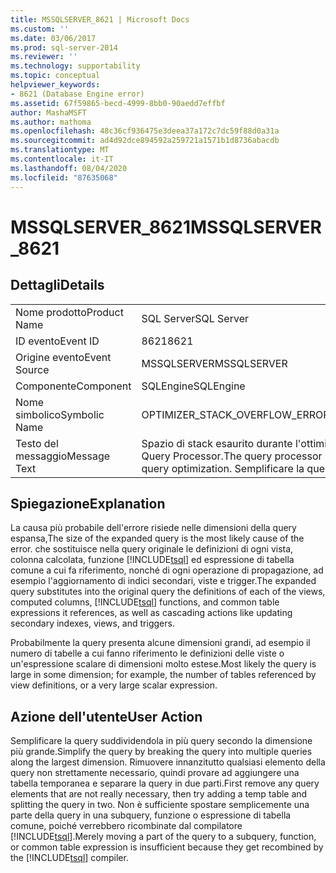 ```yaml
---
title: MSSQLSERVER_8621 | Microsoft Docs
ms.custom: ''
ms.date: 03/06/2017
ms.prod: sql-server-2014
ms.reviewer: ''
ms.technology: supportability
ms.topic: conceptual
helpviewer_keywords:
- 8621 (Database Engine error)
ms.assetid: 67f59865-becd-4999-8bb0-90aedd7effbf
author: MashaMSFT
ms.author: mathoma
ms.openlocfilehash: 48c36cf936475e3deea37a172c7dc59f88d0a31a
ms.sourcegitcommit: ad4d92dce894592a259721a1571b1d8736abacdb
ms.translationtype: MT
ms.contentlocale: it-IT
ms.lasthandoff: 08/04/2020
ms.locfileid: "87635068"
---
```

# <a name="mssqlserver_8621"></a><span data-ttu-id="93c3f-102">MSSQLSERVER_8621</span><span class="sxs-lookup"><span data-stu-id="93c3f-102">MSSQLSERVER_8621</span></span>
    
## <a name="details"></a><span data-ttu-id="93c3f-103">Dettagli</span><span class="sxs-lookup"><span data-stu-id="93c3f-103">Details</span></span>  
  
|||  
|-|-|  
|<span data-ttu-id="93c3f-104">Nome prodotto</span><span class="sxs-lookup"><span data-stu-id="93c3f-104">Product Name</span></span>|<span data-ttu-id="93c3f-105">SQL Server</span><span class="sxs-lookup"><span data-stu-id="93c3f-105">SQL Server</span></span>|  
|<span data-ttu-id="93c3f-106">ID evento</span><span class="sxs-lookup"><span data-stu-id="93c3f-106">Event ID</span></span>|<span data-ttu-id="93c3f-107">8621</span><span class="sxs-lookup"><span data-stu-id="93c3f-107">8621</span></span>|  
|<span data-ttu-id="93c3f-108">Origine evento</span><span class="sxs-lookup"><span data-stu-id="93c3f-108">Event Source</span></span>|<span data-ttu-id="93c3f-109">MSSQLSERVER</span><span class="sxs-lookup"><span data-stu-id="93c3f-109">MSSQLSERVER</span></span>|  
|<span data-ttu-id="93c3f-110">Componente</span><span class="sxs-lookup"><span data-stu-id="93c3f-110">Component</span></span>|<span data-ttu-id="93c3f-111">SQLEngine</span><span class="sxs-lookup"><span data-stu-id="93c3f-111">SQLEngine</span></span>|  
|<span data-ttu-id="93c3f-112">Nome simbolico</span><span class="sxs-lookup"><span data-stu-id="93c3f-112">Symbolic Name</span></span>|<span data-ttu-id="93c3f-113">OPTIMIZER_STACK_OVERFLOW_ERR</span><span class="sxs-lookup"><span data-stu-id="93c3f-113">OPTIMIZER_STACK_OVERFLOW_ERR</span></span>|  
|<span data-ttu-id="93c3f-114">Testo del messaggio</span><span class="sxs-lookup"><span data-stu-id="93c3f-114">Message Text</span></span>|<span data-ttu-id="93c3f-115">Spazio di stack esaurito durante l'ottimizzazione della query da parte di Query Processor.</span><span class="sxs-lookup"><span data-stu-id="93c3f-115">The query processor ran out of stack space during query optimization.</span></span> <span data-ttu-id="93c3f-116">Semplificare la query.</span><span class="sxs-lookup"><span data-stu-id="93c3f-116">Please simplify the query.</span></span>|  
  
## <a name="explanation"></a><span data-ttu-id="93c3f-117">Spiegazione</span><span class="sxs-lookup"><span data-stu-id="93c3f-117">Explanation</span></span>  
 <span data-ttu-id="93c3f-118">La causa più probabile dell'errore risiede nelle dimensioni della query espansa,</span><span class="sxs-lookup"><span data-stu-id="93c3f-118">The size of the expanded query is the most likely cause of the error.</span></span> <span data-ttu-id="93c3f-119">che sostituisce nella query originale le definizioni di ogni vista, colonna calcolata, funzione [!INCLUDE[tsql](../../includes/tsql-md.md)] ed espressione di tabella comune a cui fa riferimento, nonché di ogni operazione di propagazione, ad esempio l'aggiornamento di indici secondari, viste e trigger.</span><span class="sxs-lookup"><span data-stu-id="93c3f-119">The expanded query substitutes into the original query the definitions of each of the views, computed columns, [!INCLUDE[tsql](../../includes/tsql-md.md)] functions, and common table expressions it references, as well as cascading actions like updating secondary indexes, views, and triggers.</span></span>  
  
 <span data-ttu-id="93c3f-120">Probabilmente la query presenta alcune dimensioni grandi, ad esempio il numero di tabelle a cui fanno riferimento le definizioni delle viste o un'espressione scalare di dimensioni molto estese.</span><span class="sxs-lookup"><span data-stu-id="93c3f-120">Most likely the query is large in some dimension; for example, the number of tables referenced by view definitions, or a very large scalar expression.</span></span>  
  
## <a name="user-action"></a><span data-ttu-id="93c3f-121">Azione dell'utente</span><span class="sxs-lookup"><span data-stu-id="93c3f-121">User Action</span></span>  
 <span data-ttu-id="93c3f-122">Semplificare la query suddividendola in più query secondo la dimensione più grande.</span><span class="sxs-lookup"><span data-stu-id="93c3f-122">Simplify the query by breaking the query into multiple queries along the largest dimension.</span></span> <span data-ttu-id="93c3f-123">Rimuovere innanzitutto qualsiasi elemento della query non strettamente necessario, quindi provare ad aggiungere una tabella temporanea e separare la query in due parti.</span><span class="sxs-lookup"><span data-stu-id="93c3f-123">First remove any query elements that are not really necessary, then try adding a temp table and splitting the query in two.</span></span>  <span data-ttu-id="93c3f-124">Non è sufficiente spostare semplicemente una parte della query in una subquery, funzione o espressione di tabella comune, poiché verrebbero ricombinate dal compilatore [!INCLUDE[tsql](../../includes/tsql-md.md)].</span><span class="sxs-lookup"><span data-stu-id="93c3f-124">Merely moving a part of the query to a subquery, function, or common table expression is insufficient because they get recombined by the [!INCLUDE[tsql](../../includes/tsql-md.md)] compiler.</span></span>  
  
  
